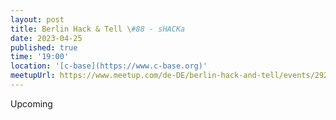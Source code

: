 ```yaml
---
layout: post
title: Berlin Hack & Tell \#88 - sHACKa
date: 2023-04-25
published: true
time: '19:00'
location: '[c-base](https://www.c-base.org)'
meetupUrl: https://www.meetup.com/de-DE/berlin-hack-and-tell/events/292978601
---
```


Upcoming
